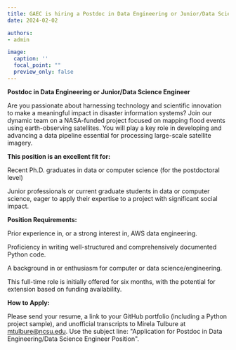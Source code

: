 ```yaml
---
title: GAEC is hiring a Postdoc in Data Engineering or Junior/Data Science Engineer
date: 2024-02-02

authors:
- admin

image:
  caption: ''
  focal_point: ""
  preview_only: false
---
```


**Postdoc in Data Engineering or Junior/Data Science Engineer**

Are you passionate about harnessing technology and scientific innovation to make a meaningful impact in disaster information systems? Join our dynamic team on a  NASA-funded project focused on mapping flood events using earth-observing satellites. You will play a key role in developing and advancing a data pipeline essential for processing large-scale satellite imagery.

**This position is an excellent fit for:**

Recent Ph.D. graduates in data or computer science (for the postdoctoral level)

Junior professionals or current graduate students in data or computer science, eager to apply their expertise to a project with significant social impact.

**Position Requirements:**

Prior experience in, or a strong interest in, AWS data engineering.

Proficiency in writing well-structured and comprehensively documented Python code.

A background in or enthusiasm for computer or data science/engineering.

This full-time role is initially offered for six months, with the potential for extension based on funding availability.

**How to Apply:**

Please send your resume, a link to your GitHub portfolio (including a Python project sample), and unofficial transcripts to Mirela Tulbure at mtulbure@ncsu.edu. Use the subject line: "Application for Postdoc in Data Engineering/Data Science Engineer Position".

